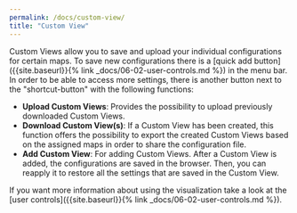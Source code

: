 ```yaml
---
permalink: /docs/custom-view/
title: "Custom View"
---
```


Custom Views allow you to save and upload your individual configurations for certain maps. To save new configurations there is a [quick add button]({{site.baseurl}}{% link _docs/06-02-user-controls.md %}) in the menu bar. In order to be able to access more settings, there is another button next to the "shortcut-button" with the following functions:

-   **Upload Custom Views**: Provides the possibility to upload previously downloaded Custom Views.
-   **Download Custom View(s)**: If a Custom View has been created, this function offers the possibility to export the created Custom Views based on the assigned maps in order to share the configuration file.
-   **Add Custom View**: For adding Custom Views. After a Custom View is added, the configurations are saved in the browser. Then, you can reapply it to restore all the settings that are saved in the Custom View.

If you want more information about using the visualization take a look at the [user controls]({{site.baseurl}}{% link _docs/06-02-user-controls.md %}).
